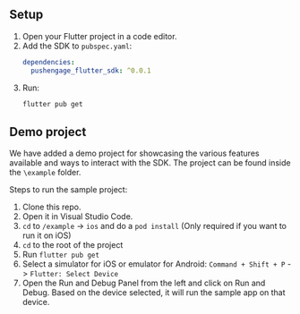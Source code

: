 ## Setup 

1. Open your Flutter project in a code editor.
2. Add the SDK to `pubspec.yaml`:
   ```yaml
   dependencies:
     pushengage_flutter_sdk: ^0.0.1
3. Run:
   ```bash
   flutter pub get

## Demo project

We have added a demo project for showcasing the various features available and ways to interact with the SDK. The project can be found inside the ```\example``` folder.

Steps to run the sample project:
1. Clone this repo.
2. Open it in Visual Studio Code.
3. ```cd``` to ```/example``` -> ```ios``` and do a ```pod install``` (Only required if you want to run it on iOS)
4. ```cd``` to the root of the project
5. Run ```flutter pub get```
6. Select a simulator for iOS or emulator for Android: ```Command + Shift + P``` -> ```Flutter: Select Device```
7. Open the Run and Debug Panel from the left and click on Run and Debug. Based on the device selected, it will run the sample app on that device.

   
